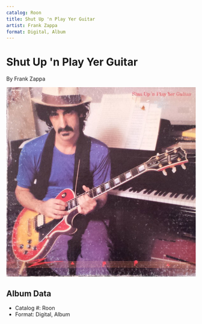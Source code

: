 ```yaml
---
catalog: Roon
title: Shut Up 'n Play Yer Guitar
artist: Frank Zappa
format: Digital, Album
---
```


# Shut Up 'n Play Yer Guitar

By Frank Zappa

![](../../assets/albumcovers/Frank_Zappa-Shut_Up_n_Play_Yer_Guitar.png)

## Album Data

- Catalog #: Roon
- Format: Digital, Album


